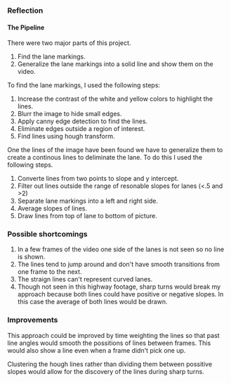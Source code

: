 ### Reflection
#### The Pipeline
There were two major parts of this project. 
1. Find the lane markings.
2. Generalize the lane markings into a solid line and show them on the video. 

To find the lane markings, I used the following steps:
1. Increase the contrast of the white and yellow colors to highlight the lines.
2. Blurr the image to hide small edges.
3. Apply canny edge detection to find the lines.
3. Eliminate edges outside a region of interest.
5. Find lines using hough transform.

One the lines of the image have been found we have to generalize them to create a continous lines to deliminate the lane. To do this I used the following steps.
1. Converte lines from two points to slope and y intercept.
2. Filter out lines outside the range of resonable slopes for lanes (<.5 and >2)
3. Separate lane markings into a left and right side.
4. Average slopes of lines.
5. Draw lines from top of lane to bottom of picture.

### Possible shortcomings
1. In a few frames of the video one side of the lanes is not seen so no line is shown. 
2. The lines tend to jump around and don't have smooth transitions from one frame to the next.
3. The straign lines can't represent curved lanes.
4. Though not seen in this highway footage, sharp turns would break my approach because both lines could have positive or negative slopes. In this case the average of both lines would be drawn. 

### Improvements
This approach could be improved by time weighting the lines so that past line angles would smooth the possitions of lines between frames. This would also show a line even when a frame didn't pick one up. 

Clustering the hough lines rather than dividing them between possitive slopes would allow for the discovery of the lines during sharp turns. 
